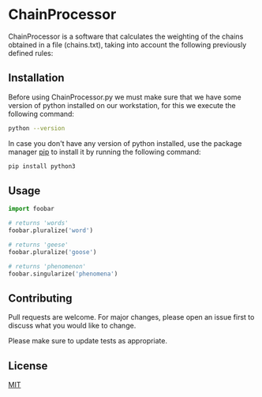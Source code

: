 # ChainProcessor

ChainProcessor is a software that calculates the weighting of the chains obtained in a file (chains.txt), taking into account the following previously defined rules:

## Installation
Before using ChainProcessor.py we must make sure that we have some version of python installed on our workstation, for this we execute the following command:

```bash
python --version
```
In case you don't have any version of python installed, use the package manager [pip](https://pip.pypa.io/en/stable/) to install it by running the following command:

```bash
pip install python3
```

## Usage

```python
import foobar

# returns 'words'
foobar.pluralize('word')

# returns 'geese'
foobar.pluralize('goose')

# returns 'phenomenon'
foobar.singularize('phenomena')
```

## Contributing
Pull requests are welcome. For major changes, please open an issue first to discuss what you would like to change.

Please make sure to update tests as appropriate.

## License
[MIT](https://choosealicense.com/licenses/mit/)